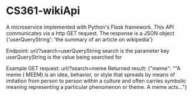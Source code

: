 # CS361-wikiApi

A microservice implemented with Python's Flask framework.
This API communicates via a http GET request.
The response is a JSON object {'userQueryString': 'the summary of an article on wikipedia'}

Endpoint: url/?search=userQueryString
search is the parameter key
userQueryString is the value being searched for

Example GET request: url/?search=meme
Returned result:
{"meme": ""A meme ( MEEM) is an idea, behavior, or style that spreads by means of imitation from person to person within a culture and often carries symbolic meaning representing a particular phenomenon or theme. A meme acts..."}

